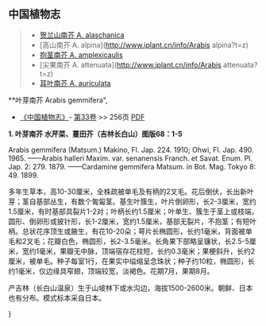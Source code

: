 

## 中国植物志

> * [贺兰山南芥  A.  alaschanica](Arabis-alaschanica-贺兰山南芥.md)
> * [高山南芥  A.  alpina](http://www.iplant.cn/info/Arabis alpina?t=z)
> * [抱茎南芥  A.  amplexicaulis](Arabis-amplexicaulis-抱茎南芥.md)
> * [尖果南芥  A.  attenuata](http://www.iplant.cn/info/Arabis attenuata?t=z)
> * [耳叶南芥  A.  auriculata](Arabis-auriculata-耳叶南芥.md)

**叶芽南芥 Arabis gemmifera",

* [《中国植物志》](http://www.iplant.cn/frps)- [第33卷](http://www.iplant.cn/frps/vol/33) >> 256页 [PDF](http://www.iplant.cn/frps/pdf/33/256.PDF)

**1. 叶芽南芥 水芹菜、蔓田芥（吉林长白山）图版68：1-5**

Arabis gemmifera (Matsum.) Makino, Fl. Jap. 224. 1910; Ohwi, Fl. Jap. 490. 1965. ——Arabis halleri Maxim. var. senanensis Franch. et Savat. Enum. Pl. Jap. 2: 279. 1879. ——Cardamine gemmifera Matsum. in Bot. Mag. Tokyo 8: 49. 1899.

多年生草本，高10-30厘米，全株疏被单毛及有柄的2叉毛。花后倒伏，长出新叶芽；茎自基部丛生，有数个匍匐茎。基生叶簇生，叶片倒卵形，长2-3厘米，宽约1.5厘米，有时基部具裂片1-2对；叶柄长约1.5厘米；叶单生、簇生于茎上或枝端，圆形、倒卵形或披针形，长1-2厘米，宽约1.5厘米，基部无裂片，不抱茎；有短叶柄。总状花序顶生或腋生，有花10-20朵；萼片长椭圆形，长约1毫米，背面被单毛和2叉毛；花瓣白色，椭圆形，长2-3.5毫米。长角果下部略呈镰状，长2.5-5厘米，宽约1毫米，果瓣无中脉，顶端宿存花柱短，长约0.3毫米；果梗斜升，长约2厘米，被单毛。种子每室1行，在果实中缢缩呈念珠状；种子约10粒，椭圆形，长约1毫米，仅边缘具窄翅，顶端较宽，淡褐色。花期7月，果期8月。

产吉林（长白山温泉）生于山坡林下或水沟边，海拔1500-2600米。朝鲜、日本也有分布。模式标本采自日本。

}